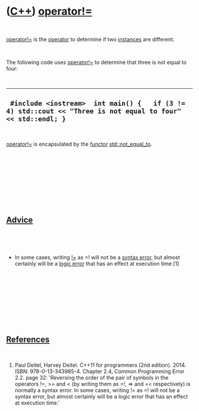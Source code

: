 



 

 

 

 

 

([C++](Cpp.htm)) [operator!=](CppOperatorNotEqual.htm)
======================================================

 

[operator!=](CppOperatorNotEqual.htm) is the [operator](CppOperator.htm)
to determine if two [instances](CppInstance.htm) are different.

 

The following code uses [operator!=](CppOperatorNotEqual.htm) to
determine that three is not equal to four:

 

  --------------------------------------------------------------------------------------------------------------
  ` #include <iostream>  int main() {   if (3 != 4) std::cout << "Three is not equal to four" << std::endl; }`
  --------------------------------------------------------------------------------------------------------------

 

[operator!=](CppOperatorNotEqual.htm) is encapsulated by the
[functor](CppFunctor.htm) [std::not\_equal\_to](CppNot_equal_to.htm).

 

 

 

 

 

[Advice](CppAdvice.htm)
-----------------------

 

 

-   In some cases, writing [!=](CppOperatorNotEqual.htm) as =! will not
    be a [syntax error](CppSyntaxError.htm), but almost certainly will
    be a [logic error](CppLogicError.htm) that has an effect at
    execution time \[1\]

 

 

 

 

 

[References](CppReferences.htm)
-------------------------------

 

1.  Paul Deitel, Harvey Deitel. C++11 for programmers (2nd edition).
    2014. ISBN: 978-0-13-343985-4. Chapter 2.4, Common Programming
    Error 2.2. page 32: 'Reversing the order of the pair of symbols in
    the operators !=, &gt;= and &lt; (by writing them as =!, =&gt; and
    =&lt; respectively) is normally a syntax error. In some cases,
    writing != as =! will not be a syntax error, but almost certainly
    will be a logic error that has an effect at execution time.'

 

 

 

 

 





 



